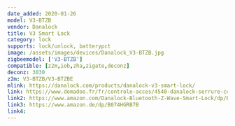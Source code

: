 ```yaml
---
date_added: 2020-01-26
model: V3-BTZB
vendor: Danalock
title: V3 Smart Lock
category: lock
supports: lock/unlock, batterypct
image: /assets/images/devices/Danalock_V3-BTZB.jpg
zigbeemodel: ['V3-BTZB']
compatible: [z2m,iob,zha,zigate,deconz]
deconz: 3030
z2m: V3-BTZB/V3-BTZBE
mlink: https://danalock.com/products/danalock-v3-smart-lock/
link: https://www.domadoo.fr/fr/controle-acces/4540-danalock-serrure-connectee-bluetooth-et-zigbee-danalock-v3-5712560000493.html
link2: https://www.amazon.com/Danalock-Bluetooth-Z-Wave-Smart-Lock/dp/B07B8TJ7TW
link3: https://www.amazon.de/dp/B074HGRB7B
link4: 
---
```


